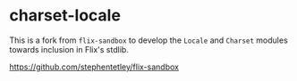 # charset-locale

This is a fork from `flix-sandbox` to develop the `Locale` and `Charset` modules
towards inclusion in Flix's stdlib.

https://github.com/stephentetley/flix-sandbox
